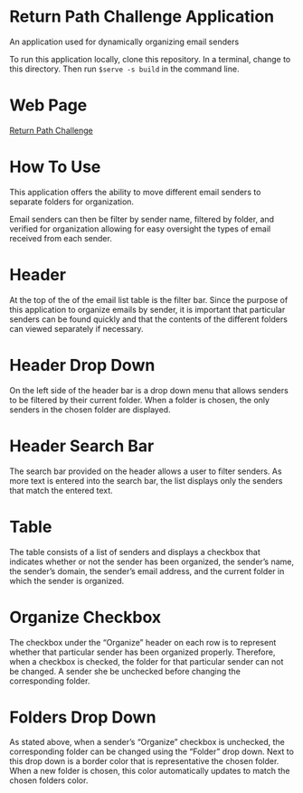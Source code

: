 Return Path Challenge Application
=====================================
An application used for dynamically organizing email senders

To run this application locally, clone this repository. In a terminal, change to this directory.
Then run `$serve -s build` in the command line.

Web Page
=====================================
[Return Path Challenge](https://return-path-challenge.herokuapp.com)

How To Use
=====================================
This application offers the ability to move different email senders to separate folders
for organization.

Email senders can then be filter by sender name, filtered by folder, and verified
for organization allowing for easy oversight the types of email received from each sender.

Header
=====================================
At the top of the of the email list table is the filter bar.  Since the purpose of this application to organize emails by sender, it is important that particular senders can be found quickly and that the contents of the different folders can viewed separately if necessary.

Header Drop Down
=====================================
On the left side of the header bar is a drop down menu that allows senders to be filtered by their current folder.  When a folder is chosen, the only senders in the chosen folder are displayed.

Header Search Bar
=====================================
The search bar provided on the header allows a user to filter senders.  As more text is entered into the search bar, the list displays only the senders that match the entered text.

Table
=====================================
The table consists of a list of senders and displays a checkbox that indicates whether or not the sender has been organized, the sender’s name, the sender’s domain, the sender’s email address, and the current folder in which the sender is organized.

Organize Checkbox
=====================================
The checkbox under the “Organize” header on each row is to represent whether that particular sender has been organized properly.  Therefore, when a checkbox is checked, the folder for that particular sender can not be  changed.  A sender she be unchecked before changing the corresponding folder.

Folders Drop Down
====================================
As stated above, when a sender’s “Organize” checkbox is unchecked, the corresponding folder can be changed using the “Folder” drop down. Next to this drop down is a border color that is representative the chosen folder.  When a new folder is chosen, this color automatically updates to match the chosen folders color.
